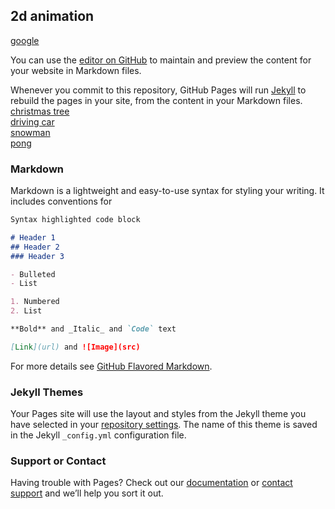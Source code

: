 ## 2d animation

<a href="https://www.google.com/search?client=firefox-b-1-d&q=googel"> google</a>

You can use the [editor on GitHub](https://github.com/ifelt/ifelt.github.io/edit/master/index.md) to maintain and preview the content for your website in Markdown files.

Whenever you commit to this repository, GitHub Pages will run [Jekyll](https://jekyllrb.com/) to rebuild the pages in your site, from the content in your Markdown files.
<br>
<a href = "project4.html" > christmas tree</a>
<br>
<a href = "project2.html" > driving car</a>
<br>
<a href = "snowman.html" > snowman</a>
<br>
<a href = "index.html" > pong</a>
### Markdown

Markdown is a lightweight and easy-to-use syntax for styling your writing. It includes conventions for

```markdown
Syntax highlighted code block

# Header 1
## Header 2
### Header 3

- Bulleted
- List

1. Numbered
2. List

**Bold** and _Italic_ and `Code` text

[Link](url) and ![Image](src)
```

For more details see [GitHub Flavored Markdown](https://guides.github.com/features/mastering-markdown/).

### Jekyll Themes

Your Pages site will use the layout and styles from the Jekyll theme you have selected in your [repository settings](https://github.com/ifelt/ifelt.github.io/settings). The name of this theme is saved in the Jekyll `_config.yml` configuration file.

### Support or Contact

Having trouble with Pages? Check out our [documentation](https://help.github.com/categories/github-pages-basics/) or [contact support](https://github.com/contact) and we’ll help you sort it out.
